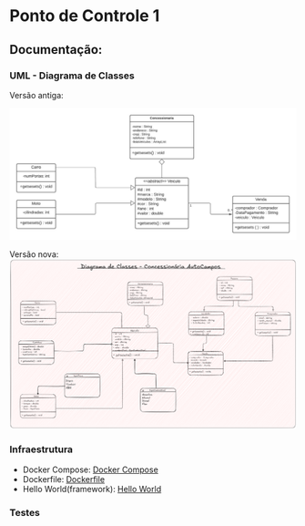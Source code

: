 # Ponto de Controle 1

## Documentação:

### UML - Diagrama de Classes

Versão antiga:

![Diagrama de Classes](../data/assets/uml/uml_antiga.png)

Versão nova:
![Diagrama de Classes](../data/assets/uml/uml_nova.png)

### Infraestrutura

- Docker Compose: [Docker Compose](../docker-compose.yml)
- Dockerfile: [Dockerfile](../Dockerfile)
- Hello World(framework): [Hello World](../main.py)

### Testes
